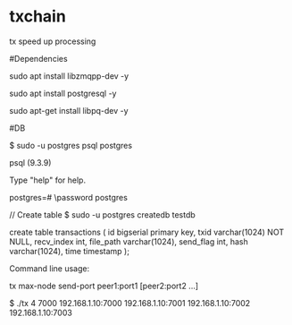 # txchain
tx speed up processing

#Dependencies

sudo apt install libzmqpp-dev -y

sudo apt install postgresql -y

sudo apt-get install libpq-dev -y


#DB 

$ sudo -u postgres psql postgres

psql (9.3.9)

Type "help" for help.

postgres=# \password postgres

// Create table 
$ sudo -u postgres createdb testdb

create table transactions (
        id              bigserial primary key,
        txid            varchar(1024) NOT NULL,
        recv_index      int,
        file_path       varchar(1024),
        send_flag       int,
        hash            varchar(1024),
        time            timestamp
);


Command line usage:

tx max-node send-port peer1:port1 [peer2:port2 ...]

$ ./tx 4 7000 192.168.1.10:7000 192.168.1.10:7001 192.168.1.10:7002 192.168.1.10:7003

